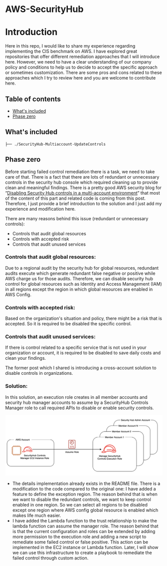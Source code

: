 # AWS-SecurityHub
# Introduction
Here in this repo, I would like to share my experience regarding implementing the CIS benchmark on AWS. I have explored great repositories that offer different remediation approaches that I will introduce here.  However, we need to have a clear understanding of our company policy and conditions to help us to decide to accept the specific approach or sometimes customization. There are some pros and cons related to these approaches which I try to review here and you are welcome to contribute here.

## Table of contents

- [What's included](#whats-included)
- [Phase zero](#Phase-zero)


## What's included
```
├── ./SecurityHub-Multiaccount-UpdateControls
```

## Phase zero
Before starting failed control remediation there is a task, we need to take care of that. There is a fact that there are lots of redundant or unnecessary controls in the security hub console which required cleaning up to provide clean and meaningful findings. There is a pretty good AWS security blog for “[Disabling Security Hub controls in a multi-account environment](https://aws.amazon.com/blogs/security/disabling-security-hub-controls-in-a-multi-account-environment/)” that most of the content of this part and related code is coming from this post. Therefore, I just provide a brief introduction to the solution and I just add my experience and modification here.

There are many reasons behind this issue (redundant or unnecessary controls):
- Controls that audit global resources
- Controls with accepted risk
- Controls that audit unused services

### Controls that audit global resources:
Due to a regional audit by the security hub for global resources, redundant audits execute which generate redundant false negative or positive while AWS charge us for those audits. Therefore, we can disable security hub control for global resources such as Identity and Access Management (IAM) in all regions except the region in which global resources are enabled in AWS Config.

### Controls with accepted risk:
Based on the organization's situation and policy, there might be a risk that is accepted. So it is required to be disabled the specific control.

### Controls that audit unused services:
If there is control related to a specific service that is not used in your organization or account, it is required to be disabled to save daily costs and clean your findings.

The former post which I shared is introducing a cross-account solution to disable controls in organizations. 

### Solution:
In this solution, an execution role creates in all member accounts and security hub manager accounts to assume by a SecurityHub Controls Manager role to call required APIs to disable or enable security controls.

![](./SecurityHub-Multiaccount-UpdateControls/img//media/image2.png)


- The details implementation already exists in the README file. There is a modification to the code compared to the original one:
I have added a feature to define the exception region. The reason behind that is when we want to disable the redundant controls, we want to keep control enabled in one region. So we can select all regions to be disabled except one region where AWS config global resource is enabled which makes life much easier.
- I have added the Lambda function to the trust relationship to make the lambda function can assume the manager role. The reason behind that is that the current configuration and roles can be extended by adding more permission to the execution role and adding a new script to remediate some failed control or false positive. This action can be implemented in the EC2 instance or Lambda function. Later, I will show we can use this infrastructure to create a playbook to remediate the failed control through custom action.
